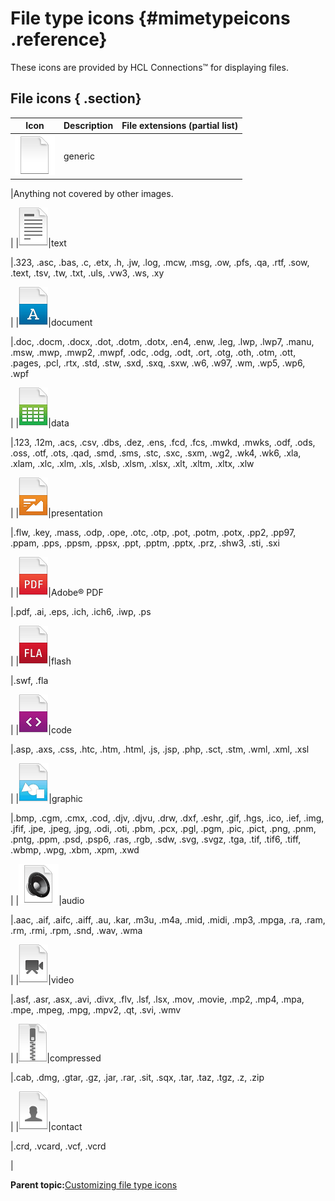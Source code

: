 # File type icons {#mimetypeicons .reference}

These icons are provided by HCL Connections™ for displaying files.

## File icons { .section}

|Icon|Description|File extensions \(partial list\)|
|:--:|-----------|--------------------------------|
|![generic file image](../admin/ftDefault64.png)|generic

|Anything not covered by other images.

|
|![text file image](../admin/ftText64.png)|text

|.323, .asc, .bas, .c, .etx, .h, .jw, .log, .mcw, .msg, .ow, .pfs, .qa, .rtf, .sow, .text, .tsv, .tw, .txt, .uls, .vw3, .ws, .xy

|
|![word processing file image](../admin/ftWordProcessing64.png)|document

|.doc, .docm, .docx, .dot, .dotm, .dotx, .en4, .enw, .leg, .lwp, .lwp7, .manu, .msw, .mwp, .mwp2, .mwpf, .odc, .odg, .odt, .ort, .otg, .oth, .otm, .ott, .pages, .pcl, .rtx, .std, .stw, .sxd, .sxq, .sxw, .w6, .w97, .wm, .wp5, .wp6, .wpf

|
|![spreadsheet and data file image](../admin/ftData64.png)|data

|.123, .12m, .acs, .csv, .dbs, .dez, .ens, .fcd, .fcs, .mwkd, .mwks, .odf, .ods, .oss, .otf, .ots, .qad, .smd, .sms, .stc, .sxc, .sxm, .wg2, .wk4, .wk6, .xla, .xlam, .xlc, .xlm, .xls, .xlsb, .xlsm, .xlsx, .xlt, .xltm, .xltx, .xlw

|
|![presentation file image](../admin/ftPresentation64.png)|presentation

|.flw, .key, .mass, .odp, .ope, .otc, .otp, .pot, .potm, .potx, .pp2, .pp97, .ppam, .pps, .ppsm, .ppsx, .ppt, .pptm, .pptx, .prz, .shw3, .sti, .sxi

|
|![Adobe pdf file image](../admin/ftPdf64.png)|Adobe® PDF

|.pdf, .ai, .eps, .ich, .ich6, .iwp, .ps

|
|![](../admin/ftFlash64.png)|flash

|.swf, .fla

|
|![web file image](../admin/ftCode64.png)|code

|.asp, .axs, .css, .htc, .htm, .html, .js, .jsp, .php, .sct, .stm, .wml, .xml, .xsl

|
|![graphics file image](../admin/ftGraphic64.png)|graphic

|.bmp, .cgm, .cmx, .cod, .djv, .djvu, .drw, .dxf, .eshr, .gif, .hgs, .ico, .ief, .img, .jfif, .jpe, .jpeg, .jpg, .odi, .oti, .pbm, .pcx, .pgl, .pgm, .pic, .pict, .png, .pnm, .pntg, .ppm, .psd, .psp6, .ras, .rgb, .sdw, .svg, .svgz, .tga, .tif, .tif6, .tiff, .wbmp, .wpg, .xbm, .xpm, .xwd

|
|![audio file image](../admin/ftAudio64.png)|audio

|.aac, .aif, .aifc, .aiff, .au, .kar, .m3u, .m4a, .mid, .midi, .mp3, .mpga, .ra, .ram, .rm, .rmi, .rpm, .snd, .wav, .wma

|
|![video file image](../admin/ftVideo64.png)|video

|.asf, .asr, .asx, .avi, .divx, .flv, .lsf, .lsx, .mov, .movie, .mp2, .mp4, .mpa, .mpe, .mpeg, .mpg, .mpv2, .qt, .svi, .wmv

|
|![compressed file image](../admin/ftCompressed64.png)|compressed

|.cab, .dmg, .gtar, .gz, .jar, .rar, .sit, .sqx, .tar, .taz, .tgz, .z, .zip

|
|![contact file image](../admin/ftContact64.png)|contact

|.crd, .vcard, .vcf, .vcrd

|

**Parent topic:**[Customizing file type icons](../customize/t_admin_files_customize_icons.md)

